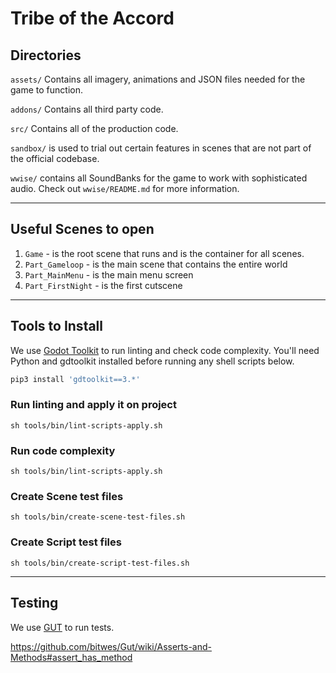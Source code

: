 ﻿# Tribe of the Accord

## Directories
 
`assets/` Contains all imagery, animations and JSON files needed for the game to function.

`addons/` Contains all third party code.

`src/` Contains all of the production code.

`sandbox/` is used to trial out certain features in scenes that are not part of the official codebase.

`wwise/` contains all SoundBanks for the game to work with sophisticated audio. Check out `wwise/README.md` for more information.

---
 
## Useful Scenes to open

1. `Game` - is the root scene that runs and is the container for all scenes.
1. `Part_Gameloop` - is the main scene that contains the entire world
1. `Part_MainMenu` - is the main menu screen
1. `Part_FirstNight` - is the first cutscene

---

## Tools to Install

We use [Godot Toolkit](https://github.com/Scony/godot-gdscript-toolkit) to run linting and check code complexity. You'll need Python and gdtoolkit installed before running any shell scripts below.

```sh
pip3 install 'gdtoolkit==3.*'
```

### Run linting and apply it on project

```
sh tools/bin/lint-scripts-apply.sh
```

### Run code complexity

```
sh tools/bin/lint-scripts-apply.sh
```

### Create Scene test files

```
sh tools/bin/create-scene-test-files.sh
```

### Create Script test files

```
sh tools/bin/create-script-test-files.sh
```

---

## Testing

We use [GUT](https://github.com/bitwes/Gut) to run tests.

https://github.com/bitwes/Gut/wiki/Asserts-and-Methods#assert_has_method
